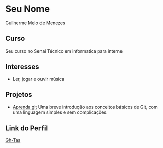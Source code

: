 # Seu Nome
Guilherme Melo de Menezes

## Curso

Seu curso no Senai
Técnico em informatica para interne
## Interesses

- Ler, jogar e ouvir música

## Projetos

- [Aprenda git](https://github.com/Gh-Tas/aprenda-git/tree/guilherme) Uma breve introdução aos conceitos básicos de Git, com uma linguagem simples e sem complicações.

## Link do Perfil

[Gh-Tas](https://github.com/Gh-Tas)